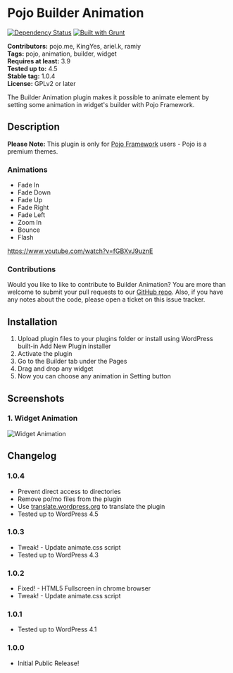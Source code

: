 # Pojo Builder Animation #
[![Dependency Status](https://david-dm.org/pojome/pojo-builder-animation/dev-status.svg)](https://david-dm.org/pojome/pojo-builder-animation#info=devDependencies) [![Built with Grunt](https://cdn.gruntjs.com/builtwith.png)](http://gruntjs.com/)

**Contributors:** pojo.me, KingYes, ariel.k, ramiy  
**Tags:** pojo, animation, builder, widget  
**Requires at least:** 3.9  
**Tested up to:** 4.5  
**Stable tag:** 1.0.4  
**License:** GPLv2 or later  

The Builder Animation plugin makes it possible to animate element by setting some animation in widget's builder with Pojo Framework.

## Description ##

**Please Note:** This plugin is only for [Pojo Framework](http://pojo.me/?utm_source=wp-repo&utm_medium=link&utm_campaign=builder-animation) users - Pojo is a premium themes.  

### Animations ###

* Fade In
* Fade Down
* Fade Up
* Fade Right
* Fade Left
* Zoom In
* Bounce
* Flash

https://www.youtube.com/watch?v=fGBXvJ9uznE

### Contributions ###

Would you like to like to contribute to Builder Animation? You are more than welcome to submit your pull requests to our [GitHub repo](https://github.com/pojome/pojo-builder-animation). Also, if you have any notes about the code, please open a ticket on this issue tracker.

## Installation ##

1. Upload plugin files to your plugins folder or install using WordPress built-in Add New Plugin installer
1. Activate the plugin
1. Go to the Builder tab under the Pages
1. Drag and drop any widget
1. Now you can choose any animation in Setting button

## Screenshots ##

### 1. Widget Animation ###
![Widget Animation](http://s.wordpress.org/extend/plugins/pojo-builder-animation/screenshot-1.png)

## Changelog ##

### 1.0.4 ###
* Prevent direct access to directories
* Remove po/mo files from the plugin
* Use [translate.wordpress.org](https://translate.wordpress.org/) to translate the plugin
* Tested up to WordPress 4.5

### 1.0.3 ###
* Tweak! - Update animate.css script
* Tested up to WordPress 4.3

### 1.0.2 ###
* Fixed! - HTML5 Fullscreen in chrome browser
* Tweak! - Update animate.css script

### 1.0.1 ###
* Tested up to WordPress 4.1

### 1.0.0 ###
* Initial Public Release!
